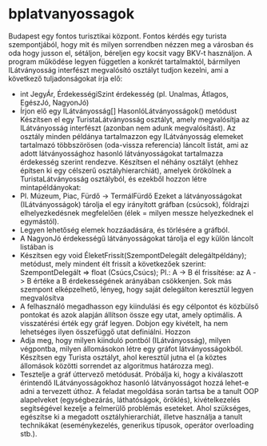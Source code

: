 # bplatvanyossagok
Budapest egy fontos turisztikai központ. Fontos kérdés egy turista szempontjából, hogy mit és milyen sorrendben nézzen meg a városban és oda hogy jusson el, sétáljon, béreljen egy kocsit vagy BKV-t használjon. A program működése legyen független a konkrét tartalmaktól, bármilyen ILátványosság interfészt megvalósító osztályt tudjon kezelni, ami a következő tuljadonságokat írja elő:
- int JegyÁr, ÉrdekességiSzint érdekesség (pl. Unalmas, Átlagos, EgészJó, NagyonJó)
- Írjon elő egy ILátványosság[] HasonlóLátványosságok() metódust
Készítsen el egy TuristaLátványosság osztályt, amely megvalósítja az ILátványosság interfészt (azonban nem adunk megvalósítást). Az osztály minden példánya tartalmazzon egy ILátványosság elemeket tartalmazó többszörösen (oda-vissza referencia) láncolt listát, ami az adott látványossághoz hasonló látványosságokat tartalmazza érdekesség szerint rendezve.
Készítsen el néhány osztályt (ehhez építsen ki egy célszerű osztályhierarchiát), amelyek örökölnek a TuristaLátványosság osztályból, és ezekből hozzon létre mintapéldányokat:
- Pl. Múzeum, Piac, Fürdő -> TermálFürdő
Ezeket a látványosságokat (ILátványosságok) tárolja el egy irányított gráfban (csúcsok), földrajzi elhelyezkedésnek megfelelően (élek = milyen messze helyezkednek el egymástól).
- Legyen lehetőség elemek hozzáadására, és törlésére a gráfból.
- A NagyonJó érdekességű látványosságokat tárolja el egy külön láncolt listában is
- Készítsen egy void ÉleketFrissít(SzempontDelegált delegáltpéldány); metódust, mely mindent élt frissít a következőek szerint: SzempontDelegált => float (Csúcs,Csúcs); Pl.: A -> B él frissítése: az A - > B értéke a B érdekességének arányában csökkenjen. Sok más szempont elképzelhető, lényeg, hogy saját delegálton keresztül legyen megvalósítva
- A felhasználó megadhasson egy kiindulási és egy célpontot és közbülső pontokat és azok alapján állítson össze egy utat, amely optimális. A visszatérési érték egy gráf legyen. Dobjon egy kivételt, ha nem lehetséges ilyen összefüggő utat definiálni.
Hozzon
- Adja meg, hogy milyen kiinduló pontból (ILátványosság), milyen végpontba, milyen állomásokon
létre egy gráfot látványosságokból. Készítsen egy Turista osztályt, ahol
keresztül jutna el (a köztes állomások közötti sorrendet az algoritmus határozza meg).
- Tesztelje a gráf úttervező metódusát. Próbálja ki, hogy a kiválaszott érintendő ILátványosságokhoz hasonló látványosságot hozzá lehet-e adni a tervezett úthoz.
A feladat megoldása során tartsa be a tanult OOP alapelveket (egységbezárás, láthatóságok, öröklés), kivételkezelés segítségével kezelje a felmerülő problémás eseteket. Ahol szükséges, egészítse ki a megadott osztályhierarchiát, illetve használja a tanult technikákat (eseménykezelés, generikus típusok, operátor overloading stb.).
